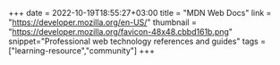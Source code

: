 +++
date = 2022-10-19T18:55:27+03:00
title = "MDN Web Docs"
link = "https://developer.mozilla.org/en-US/"
thumbnail = "https://developer.mozilla.org/favicon-48x48.cbbd161b.png"
snippet="Professional web technology references and guides"
tags = ["learning-resource","community"]
+++ 
